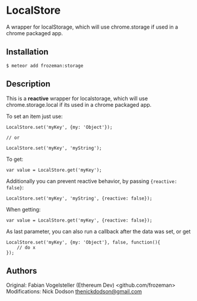# LocalStore
A wrapper for localStorage, which will use chrome.storage if used in a chrome packaged app.

Installation
-----------

    $ meteor add frozeman:storage


Description
-----------

This is a **reactive** wrapper for localstorage, which will use chrome.storage.local if its used in a chrome packaged app.

To set an item just use:

    LocalStore.set('myKey', {my: 'Object'});

    // or

    LocalStore.set('myKey', 'myString');

To get:

    var value = LocalStore.get('myKey');


Additionally you can prevent reactive behavior, by passing `{reactive: false}`:


    LocalStore.set('myKey', 'myString', {reactive: false});

When getting:

    var value = LocalStore.get('myKey', {reactive: false});


As last parameter, you can also run a callback after the data was set, or get

    LocalStore.set('myKey', {my: 'Object'}, false, function(){
    	// do x	
	});


Authors
-------

Original: Fabian Vogelsteller (Ethereum Dev) <github.com/frozeman>
Modifications: Nick Dodson <thenickdodson@gmail.com> 
